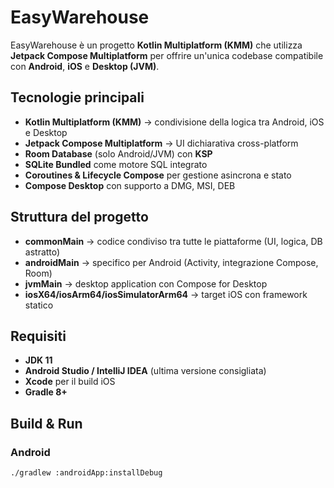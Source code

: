 # EasyWarehouse

EasyWarehouse è un progetto **Kotlin Multiplatform (KMM)** che utilizza **Jetpack Compose Multiplatform** per offrire un'unica codebase compatibile con **Android**, **iOS** e **Desktop (JVM)**.

## Tecnologie principali

- **Kotlin Multiplatform (KMM)** → condivisione della logica tra Android, iOS e Desktop
- **Jetpack Compose Multiplatform** → UI dichiarativa cross-platform
- **Room Database** (solo Android/JVM) con **KSP**
- **SQLite Bundled** come motore SQL integrato
- **Coroutines & Lifecycle Compose** per gestione asincrona e stato
- **Compose Desktop** con supporto a DMG, MSI, DEB

## Struttura del progetto

- **commonMain** → codice condiviso tra tutte le piattaforme (UI, logica, DB astratto)
- **androidMain** → specifico per Android (Activity, integrazione Compose, Room)
- **jvmMain** → desktop application con Compose for Desktop
- **iosX64/iosArm64/iosSimulatorArm64** → target iOS con framework statico

## Requisiti

- **JDK 11**
- **Android Studio / IntelliJ IDEA** (ultima versione consigliata)
- **Xcode** per il build iOS
- **Gradle 8+**

## Build & Run

### Android
```bash
./gradlew :androidApp:installDebug

